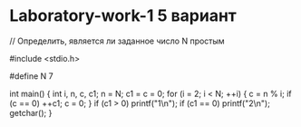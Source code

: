 # Laboratory-work-1 5 вариант 
// Определить, является ли заданное число N простым

#include <stdio.h>

#define N 7

int main()
{
	int i, n, c, c1;
	n = N;
	c1 = c = 0;
	for (i = 2; i < N; ++i) {
		c = n % i;
		if (c == 0)
			++c1;
		c = 0;
	}
	if (c1 > 0)
		printf("1\n");
	if (c1 == 0)
		printf("2\n");
	getchar();
}
